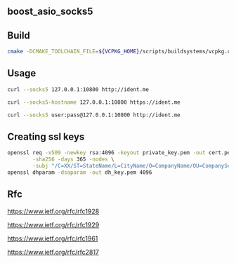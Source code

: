 ## boost_asio_socks5

## Build
```bash
cmake -DCMAKE_TOOLCHAIN_FILE=${VCPKG_HOME}/scripts/buildsystems/vcpkg.cmake -S. -B./build -G Ninja && cmake --build ./build
```

## Usage
```bash 
curl --socks5 127.0.0.1:10800 http://ident.me
```

```bash 
curl --socks5-hostname 127.0.0.1:10800 https://ident.me
```

```bash 
curl --socks5 user:pass@127.0.0.1:10800 http://ident.me
```

## Creating ssl keys
```bash
openssl req -x509 -newkey rsa:4096 -keyout private_key.pem -out cert.pem \
        -sha256 -days 365 -nodes \
        -subj "/C=XX/ST=StateName/L=CityName/O=CompanyName/OU=CompanySectionName/CN=CommonNameOrHostname"
openssl dhparam -dsaparam -out dh_key.pem 4096
```

## Rfc
https://www.ietf.org/rfc/rfc1928

https://www.ietf.org/rfc/rfc1929

https://www.ietf.org/rfc/rfc1961

https://www.ietf.org/rfc/rfc2817